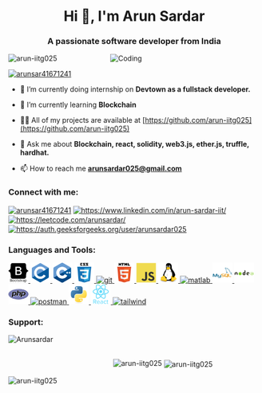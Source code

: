 
<h1 align="center">Hi 👋, I'm Arun Sardar</h1>
<h3 align="center">A passionate software developer from India</h3>
<img align="right" alt="Coding" width="300" src="https://camo.githubusercontent.com/cae12fddd9d6982901d82580bdf321d81fb299141098ca1c2d4891870827bf17/68747470733a2f2f6d69726f2e6d656469756d2e636f6d2f6d61782f313336302f302a37513379765349765f7430696f4a2d5a2e676966">

<p align="left"> <img src="https://komarev.com/ghpvc/?username=arun-iitg025&label=Profile%20views&color=0e75b6&style=flat" alt="arun-iitg025" /> </p>

<p align="left"> <a href="https://twitter.com/arunsar41671241" target="blank"><img src="https://img.shields.io/twitter/follow/arunsar41671241?logo=twitter&style=for-the-badge" alt="arunsar41671241" /></a> </p>

- 🔭 I’m currently doing internship on **Devtown as a fullstack developer.**

- 🌱 I’m currently learning **Blockchain**

- 👨‍💻 All of my projects are available at [https://github.com/arun-iitg025](https://github.com/arun-iitg025)

- 💬 Ask me about **Blockchain, react, solidity, web3.js, ether.js, truffle, hardhat.**

- 📫 How to reach me **arunsardar025@gmail.com**

<h3 align="left">Connect with me:</h3>
<p align="left">
<a href="https://twitter.com/arunsar41671241" target="blank"><img align="center" src="https://raw.githubusercontent.com/rahuldkjain/github-profile-readme-generator/master/src/images/icons/Social/twitter.svg" alt="arunsar41671241" height="30" width="40" /></a>
<a href="https://linkedin.com/in/https://www.linkedin.com/in/arun-sardar-iit/" target="blank"><img align="center" src="https://raw.githubusercontent.com/rahuldkjain/github-profile-readme-generator/master/src/images/icons/Social/linked-in-alt.svg" alt="https://www.linkedin.com/in/arun-sardar-iit/" height="30" width="40" /></a>
<a href="https://leetcode.com/arunsardar/" target="blank"><img align="center" src="https://raw.githubusercontent.com/rahuldkjain/github-profile-readme-generator/master/src/images/icons/Social/leet-code.svg" alt="https://leetcode.com/arunsardar/" height="30" width="40" /></a>
<a href="https://auth.geeksforgeeks.org/user/arunsardar025" target="blank"><img align="center" src="https://raw.githubusercontent.com/rahuldkjain/github-profile-readme-generator/master/src/images/icons/Social/geeks-for-geeks.svg" alt="https://auth.geeksforgeeks.org/user/arunsardar025" height="30" width="40" /></a>
</p>

<h3 align="left">Languages and Tools:</h3>
<p align="left"> <a href="https://getbootstrap.com" target="_blank" rel="noreferrer"> <img src="https://raw.githubusercontent.com/devicons/devicon/master/icons/bootstrap/bootstrap-plain-wordmark.svg" alt="bootstrap" width="40" height="40"/> </a> <a href="https://www.cprogramming.com/" target="_blank" rel="noreferrer"> <img src="https://raw.githubusercontent.com/devicons/devicon/master/icons/c/c-original.svg" alt="c" width="40" height="40"/> </a> <a href="https://www.w3schools.com/cpp/" target="_blank" rel="noreferrer"> <img src="https://raw.githubusercontent.com/devicons/devicon/master/icons/cplusplus/cplusplus-original.svg" alt="cplusplus" width="40" height="40"/> </a> <a href="https://www.w3schools.com/css/" target="_blank" rel="noreferrer"> <img src="https://raw.githubusercontent.com/devicons/devicon/master/icons/css3/css3-original-wordmark.svg" alt="css3" width="40" height="40"/> </a> <a href="https://git-scm.com/" target="_blank" rel="noreferrer"> <img src="https://www.vectorlogo.zone/logos/git-scm/git-scm-icon.svg" alt="git" width="40" height="40"/> </a> <a href="https://www.w3.org/html/" target="_blank" rel="noreferrer"> <img src="https://raw.githubusercontent.com/devicons/devicon/master/icons/html5/html5-original-wordmark.svg" alt="html5" width="40" height="40"/> </a> <a href="https://developer.mozilla.org/en-US/docs/Web/JavaScript" target="_blank" rel="noreferrer"> <img src="https://raw.githubusercontent.com/devicons/devicon/master/icons/javascript/javascript-original.svg" alt="javascript" width="40" height="40"/> </a> <a href="https://www.linux.org/" target="_blank" rel="noreferrer"> <img src="https://raw.githubusercontent.com/devicons/devicon/master/icons/linux/linux-original.svg" alt="linux" width="40" height="40"/> </a> <a href="https://www.mathworks.com/" target="_blank" rel="noreferrer"> <img src="https://upload.wikimedia.org/wikipedia/commons/2/21/Matlab_Logo.png" alt="matlab" width="40" height="40"/> </a> <a href="https://www.mysql.com/" target="_blank" rel="noreferrer"> <img src="https://raw.githubusercontent.com/devicons/devicon/master/icons/mysql/mysql-original-wordmark.svg" alt="mysql" width="40" height="40"/> </a> <a href="https://nodejs.org" target="_blank" rel="noreferrer"> <img src="https://raw.githubusercontent.com/devicons/devicon/master/icons/nodejs/nodejs-original-wordmark.svg" alt="nodejs" width="40" height="40"/> </a> <a href="https://www.php.net" target="_blank" rel="noreferrer"> <img src="https://raw.githubusercontent.com/devicons/devicon/master/icons/php/php-original.svg" alt="php" width="40" height="40"/> </a> <a href="https://postman.com" target="_blank" rel="noreferrer"> <img src="https://www.vectorlogo.zone/logos/getpostman/getpostman-icon.svg" alt="postman" width="40" height="40"/> </a> <a href="https://www.python.org" target="_blank" rel="noreferrer"> <img src="https://raw.githubusercontent.com/devicons/devicon/master/icons/python/python-original.svg" alt="python" width="40" height="40"/> </a> <a href="https://reactjs.org/" target="_blank" rel="noreferrer"> <img src="https://raw.githubusercontent.com/devicons/devicon/master/icons/react/react-original-wordmark.svg" alt="react" width="40" height="40"/> </a> <a href="https://tailwindcss.com/" target="_blank" rel="noreferrer"> <img src="https://www.vectorlogo.zone/logos/tailwindcss/tailwindcss-icon.svg" alt="tailwind" width="40" height="40"/> </a> </p>

<h3 align="left">Support:</h3>
<p><a href="https://www.buymeacoffee.com/Arunsardar"> <img align="left" src="https://cdn.buymeacoffee.com/buttons/v2/default-yellow.png" height="50" width="210" alt="Arunsardar" /></a></p><br><br>

<p><img align="left" src="https://github-readme-stats.vercel.app/api/top-langs?username=arun-iitg025&show_icons=true&locale=en&layout=compact" alt="arun-iitg025" /></p>

<p>&nbsp;<img align="center" src="https://github-readme-stats.vercel.app/api?username=arun-iitg025&show_icons=true&locale=en" alt="arun-iitg025" /></p>

<p><img align="center" src="https://github-readme-streak-stats.herokuapp.com/?user=arun-iitg025&" alt="arun-iitg025" /></p>
